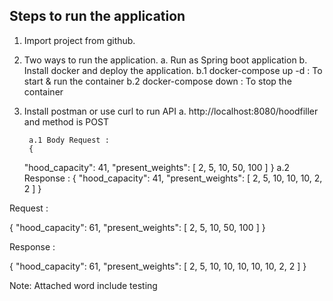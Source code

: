  ## Steps to run the application ##

1. Import project from github.

2. Two ways to run the application.
	a. Run as Spring boot application
	b. Install docker and deploy the application.
		b.1 docker-compose up -d :  To start & run the container
		b.2 docker-compose down : To stop the container
3. Install postman or use curl to run API
	a. http://localhost:8080/hoodfiller and method is POST
	
		a.1 Body Request : 
		{
    "hood_capacity": 41,
    "present_weights": [
        2,
        5,
        10,
        50,
        100
     ]
   }
   		a.2 Response : 
   		{
    "hood_capacity": 41,
    "present_weights": [
        2,
        5,
        10,
        10,
        10,
        2,
        2
    ]
}


Request :

{
    "hood_capacity": 61,
    "present_weights": [
        2,
        5,
        10,
        50,
        100
    ]
}

Response :

{
    "hood_capacity": 61,
    "present_weights": [
        2,
        5,
        10,
        10,
        10,
        10,
        10,
        2,
        2
    ]
}

Note:  Attached word include testing


